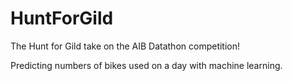 # HuntForGild
The Hunt for Gild take on the AIB Datathon competition!

Predicting numbers of bikes used on a day with machine learning.